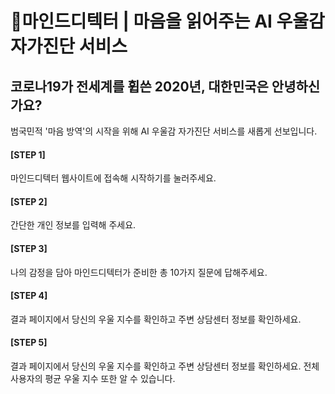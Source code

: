 # :dart:마인드디텍터 | 마음을 읽어주는 AI 우울감 자가진단 서비스

## 코로나19가 전세계를 휩쓴 2020년, 대한민국은 안녕하신가요?
범국민적 '마음 방역'의 시작을 위해 AI 우울감 자가진단 서비스를 새롭게 선보입니다.

#### [STEP 1]
마인드디텍터 웹사이트에 접속해 시작하기를 눌러주세요.
#### [STEP 2]
간단한 개인 정보를 입력해 주세요.
#### [STEP 3]
나의 감정을 담아 마인드디텍터가 준비한 총 10가지 질문에 답해주세요.
#### [STEP 4]
결과 페이지에서 당신의 우울 지수를 확인하고 주변 상담센터 정보를 확인하세요.
#### [STEP 5]
결과 페이지에서 당신의 우울 지수를 확인하고 주변 상담센터 정보를 확인하세요.
전체 사용자의 평균 우울 지수 또한 알 수 있습니다.
